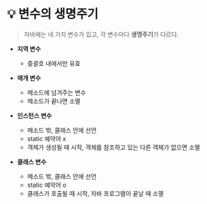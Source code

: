 # 💡 **변수의 생명주기**

> 자바에는 네 가지 변수가 있고, 각 변수마다 **생명주기**가 다르다. <br>

- **지역 변수**

  - 중괄호 내에서만 유효


- **매개 변수**

  - 메소드에 넘겨주는 변수
  - 메소드가 끝나면 소멸


- **인스턴스 변수**

  - 메소드 밖, 클래스 안에 선언
  - static 예약어 x
  - 객체가 생성될 때 시작, 객체를 참조하고 있는 다른 객체가 없으면 소멸


- **클래스 변수**
  - 메소드 밖, 클래스 안에 선언
  - static 예약어 o
  - 클래스가 호출될 때 시작, 자바 프로그램이 끝날 때 소멸
